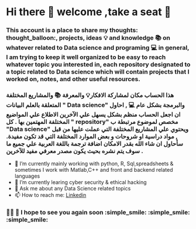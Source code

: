 # Hi there 👋 welcome ,take a seat :seat:

### This account is a place to share my thoughts: thought_balloon:, projects, ideas :bulb: and knowledge :books: on whatever related to Data science and programing  :computer:  in general, I am trying to keep it well organized to be easy to reach whatever topic you interested in, each repository designated to a topic related to Data science which will contain projects that I worked on, notes, and other useful resources.    
### هذا الحساب مكان لمشاركة الافكار:bulb:  والمعرفة :books:  والمشاريع المختلفة المتعلقة بالعلم البيانات " Data science" والبرمجة بشكل عام :computer:  , احاول ان اجعل الحساب منظم بشكل يسهل علي الآخرين الاطلاع علي المواضيع المختلفة المهتمين بها .  كل  " repository" مخصص لموضوع مرتبطة ب "Data science" ويحتوي  علي المشاريع المختلفة التي عملت عليها من قبل , مواد دراسية او شروحات  و بعض الموارد المختلفة التي قد تكون مفيدة. سأحاول ان شاء الله  بقدر الامكان اضافة ترجمة باللغة العربية علي جميع ما سوف يتم نشره بحيث يكون مصدر معرفي مفيد للآخرين . 

- 🔭 I’m currently  mainly working with python, R, Sql,spreadsheets & sometimes I work with Matlab,C++ and front and backend  related languages   
- 🌱 I’m currently learing cyber security & ethical hacking
- 💬 Ask me about any Data Science related topics   
- 📫 How to reach me: [Linkedin](https://www.linkedin.com/in/abdalla-m-8239a5121)

### 👋👋 👋 I hope to see you again soon  :simple_smile: :simple_smile: :simple_smile:


